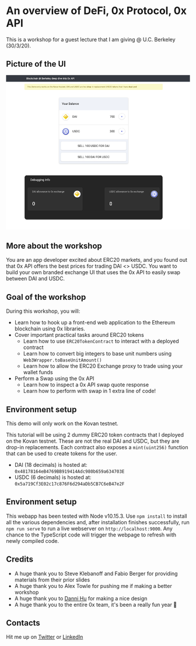 # An overview of DeFi, 0x Protocol, 0x API

This is a workshop for a guest lecture that I am giving @ U.C. Berkeley (30/3/20).

## Picture of the UI

![Example UI](example.png)


## More about the workshop

You are an app developer excited about ERC20 markets, and you found out that 0x API offers the best prices for trading DAI <> USDC. You want to build your own branded
exchange UI that uses the 0x API to easily swap between DAI and USDC.

## Goal of the workshop

During this workshop, you will:

- Learn how to hook up a front-end web application to the Ethereum blockchain using 0x libraries.
- Cover important practical tasks around ERC20 tokens
  - Learn how to use `ERC20TokenContract` to interact with a deployed contract 
  - Learn how to convert big integers to base unit numbers using `Web3Wrapper.toBaseUnitAmount()`
  - Learn how to allow the ERC20 Exchange proxy to trade using your wallet funds
- Perform a Swap using the 0x API
  - Learn how to inspect a 0x API swap quote response
  - Learn how to perform with swap in 1 extra line of code!

## Environment setup

This demo will only work on the Kovan testnet.

This tutorial will be using 2 dummy ERC20 token contracts that I deployed on the Kovan testnet. These are not the real DAI and USDC, but they are drop-in replacements. Each contract also exposes a `mint(uint256)` function that can be used to create tokens for the user.

- DAI (18 decimals) is hosted at: `0x48178164eB4769BB919414Adc980b659a634703E`
- USDC (6 decimals) is hosted at: `0x5a719Cf3E02c17c876F6d294aDb5CB7C6eB47e2F`

## Environment setup

This webapp has been tested with Node v10.15.3. Use `npm install` to install all the various dependencies and, after installation finishes successfully, run `npm run serve` to run a live webserver on `http://localhost:9000`. Any chance to the TypeScript code will trigger the webpage to refresh with newly compiled code.

## Credits

- A huge thank you to Steve Klebanoff and Fabio Berger for providing materials from their prior slides
- A huge thank you to Alex Towle for pushing me if making a better workshop
- A huge thank you to [Danni Hu](https://www.linkedin.com/in/danniphu/) for making a nice design
- A huge thank you to the entire 0x team, it's been a really fun year 🥂

## Contacts

Hit me up on [Twitter](https://twitter.com/pirosb3) or [LinkedIn](https://www.linkedin.com/in/danielpyrathon/)